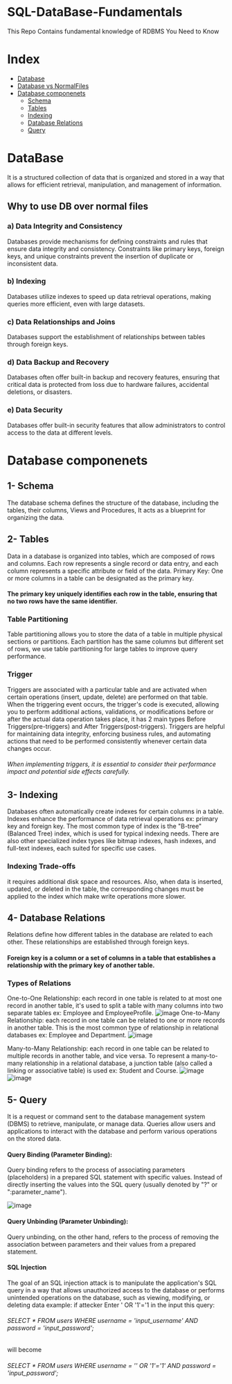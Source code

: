 # SQL-DataBase-Fundamentals
This Repo Contains fundamental knowledge of RDBMS You Need to Know
# Index
- [Database](#DataBase)
- [Database vs NormalFiles](#Why-to-use-DB-over-normal-files)
- [Database componenets](#Database-componenets) 
  - [Schema](#Schema)
  - [Tables](#Tables)
  - [Indexing](#Indexing)
  - [Database Relations](#Database-Relations)
  - [Query](#Query)
# DataBase
It is a structured collection of data that is organized and stored in a way that allows for efficient 
retrieval, manipulation, and management of information.
## Why to use DB over normal files
 ### a) Data Integrity and Consistency
Databases provide mechanisms for defining constraints and rules that ensure data integrity and consistency. Constraints like primary keys, foreign keys, and unique constraints prevent the insertion of duplicate or inconsistent data.
 ### b) Indexing 
Databases utilize indexes to speed up data retrieval operations, making queries more efficient, even with large datasets.
 ### c) Data Relationships and Joins 
Databases support the establishment of relationships between tables through foreign keys.
 ### d) Data Backup and Recovery
Databases often offer built-in backup and recovery features, ensuring that critical data is protected from loss due to hardware failures, accidental deletions, or disasters.
 ### e) Data Security
Databases offer built-in security features that allow administrators to control access to the data at different levels.
# Database componenets
## 1- Schema
The database schema defines the structure of the database, including the tables, their columns, Views and Procedures, It acts as a blueprint for organizing the data.
## 2- Tables
Data in a database is organized into tables, which are composed of rows and columns. Each row represents a single record or data entry, and each column represents a specific attribute or field of the data.
Primary Key: One or more columns in a table can be designated as the primary key. 
#### The primary key uniquely identifies each row in the table, ensuring that no two rows have the same identifier.
### Table Partitioning
Table partitioning allows you to store the data of a table in multiple physical sections or partitions. Each partition has the same columns but different set of rows, we use table partitioning for large tables to improve query performance. 
### Trigger
Triggers are associated with a particular table and are activated when certain operations (insert, update, delete) are performed on that table. When the triggering event occurs, the trigger's code is executed, allowing you to perform additional actions, validations, or modifications before or after the actual data operation takes place, it has 2 main types Before Triggers(pre-triggers) and After Triggers(post-triggers).
Triggers are helpful for maintaining data integrity, enforcing business rules, and automating actions that need to be performed consistently whenever certain data changes occur.
###### When implementing triggers, it is essential to consider their performance impact and potential side effects carefully. 
## 3- Indexing 
Databases often automatically create indexes for certain columns in a table. Indexes enhance the performance of data retrieval operations ex: primary key and foreign key.
The most common type of index is the "B-tree" (Balanced Tree) index, which is used for typical indexing needs. There are also other specialized index types like bitmap indexes, hash indexes, and full-text indexes, each suited for specific use cases.
### Indexing Trade-offs
it requires additional disk space and resources. Also, when data is inserted, updated, or deleted in the table, the corresponding changes must be applied to the index which make write operations more slower.
## 4- Database Relations
Relations define how different tables in the database are related to each other. These relationships are established through foreign keys.
#### Foreign key is a column or a set of columns in a table that establishes a relationship with the primary key of another table.
### Types of Relations
One-to-One Relationship: each record in one table is related to at most one record in another table, it's used to split a table with many columns into two separate tables ex: Employee and EmployeeProfile.
![image](https://github.com/elsayedzahran/SQL-DataBase-Fundamentals/assets/68614758/142f12fb-88e0-4d47-8db0-b67672f0a3ea)
One-to-Many Relationship: each record in one table can be related to one or more records in another table. This is the most common type of relationship in relational databases ex: Employee and Department.
![image](https://github.com/elsayedzahran/SQL-DataBase-Fundamentals/assets/68614758/1847f036-ff09-470d-9f95-439dd5e3f954)

Many-to-Many Relationship: each record in one table can be related to multiple records in another table, and vice versa. To represent a many-to-many relationship in a relational database, a junction table (also called a linking or associative table) is used ex: Student and Course.
![image](https://github.com/elsayedzahran/SQL-DataBase-Fundamentals/assets/68614758/5237d8c3-9258-487b-93b5-df38af5af132)
![image](https://github.com/elsayedzahran/SQL-DataBase-Fundamentals/assets/68614758/485ce88b-f3f3-4665-af98-dd750b02d02c)
## 5- Query
It is a request or command sent to the database management system (DBMS) to retrieve, manipulate, or manage data. Queries allow users and applications to interact with the database and perform various operations on the stored data.
#### Query Binding (Parameter Binding):
Query binding refers to the process of associating parameters (placeholders) in a prepared SQL statement with specific values. Instead of directly inserting the values into the SQL query  (usually denoted by "?" or ":parameter_name").

![image](https://github.com/elsayedzahran/SQL-DataBase-Fundamentals/assets/68614758/f2f41795-9a99-4331-be15-a7c51c0e15cd)

#### Query Unbinding (Parameter Unbinding):
Query unbinding, on the other hand, refers to the process of removing the association between parameters and their values from a prepared statement.

#### SQL Injection 
The goal of an SQL injection attack is to manipulate the application's SQL query in a way that allows unauthorized access to the database or performs unintended operations on the database, such as viewing, modifying, or deleting data example: if attecker Enter ' OR '1'='1 in the input this query:
###### SELECT * FROM users WHERE username = 'input_username' AND password = 'input_password';
will become
###### SELECT * FROM users WHERE username = '' OR '1'='1' AND password = 'input_password';
